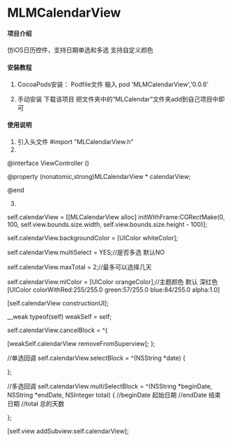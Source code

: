 # MLMCalendarView

#### 项目介绍

仿iOS日历控件，支持日期单选和多选 支持自定义颜色

#### 安装教程

1. CocoaPods安装：
         Podfile文件 输入 
         pod 'MLMCalendarView','0.0.6'
         
2. 手动安装
        下载该项目
        把文件夹中的“MLCalendar”文件夹add到自己项目中即可


#### 使用说明

1.  引入头文件  #import "MLCalendarView.h"
2. 
@interface ViewController ()

@property (nonatomic,strong)MLCalendarView * calendarView;

@end

3. 
self.calendarView = [[MLCalendarView alloc] initWithFrame:CGRectMake(0, 100, self.view.bounds.size.width, self.view.bounds.size.height - 100)];

self.calendarView.backgroundColor = [UIColor whiteColor];

self.calendarView.multiSelect = YES;//是否多选 默认NO

self.calendarView.maxTotal = 2;//最多可以选择几天 

self.calendarView.mlColor = [UIColor orangeColor];//主题颜色 默认 深红色[UIColor colorWithRed:255/255.0 green:57/255.0 blue:84/255.0 alpha:1.0]

[self.calendarView constructionUI];

__weak typeof(self) weakSelf = self;

self.calendarView.cancelBlock = ^{

[weakSelf.calendarView removeFromSuperview];
};

//单选回调
self.calendarView.selectBlock = ^(NSString *date) {


};

//多选回调
self.calendarView.multiSelectBlock = ^(NSString *beginDate, NSString *endDate, NSInteger total) {
    //beginDate 起始日期
    //endDate 结束日期
    //total 总的天数


};

[self.view addSubview:self.calendarView];
